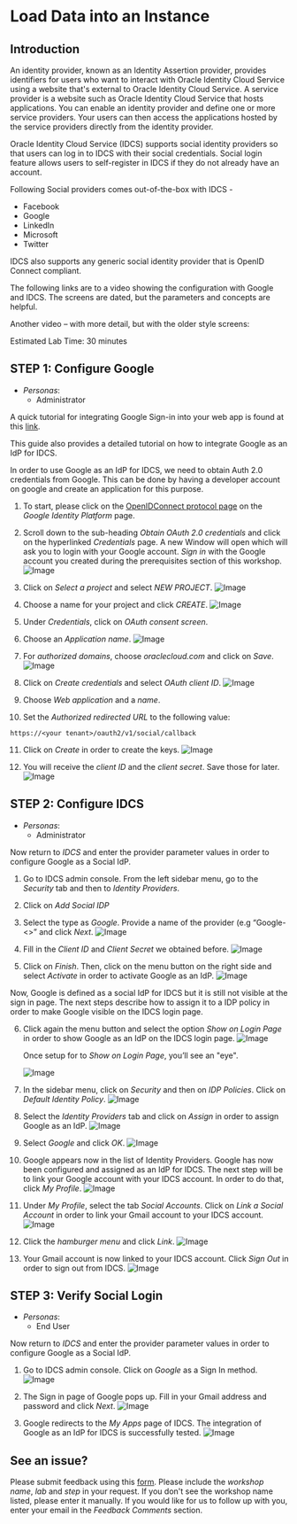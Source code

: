 # Load Data into an Instance

## Introduction

An identity provider, known as an Identity Assertion provider, provides identifiers for users who want to interact with Oracle Identity Cloud Service using a website that's external to Oracle Identity Cloud Service. A service provider is a website such as Oracle Identity Cloud Service that hosts applications. You can enable an identity provider and define one or more service providers. Your users can then access the applications hosted by the service providers directly from the identity provider.

Oracle Identity Cloud Service (IDCS) supports social identity providers so that users can log in to IDCS with their social credentials. Social login feature allows users to self-register in IDCS if they do not already have an account.


Following Social providers comes out-of-the-box with IDCS -
* Facebook
* Google
* LinkedIn
* Microsoft
* Twitter

IDCS also supports any generic social identity provider that is OpenID Connect compliant.

The following links are to a video showing the configuration with Google and IDCS.  The screens are dated, but the parameters and concepts are helpful.

[](youtube:-OwFAGJw3vo)

Another video – with more detail, but with the older style screens:

[](youtube:JU8ArDvzWq0)


Estimated Lab Time: 30 minutes


## **STEP 1**: Configure Google

* *Personas*:
    - Administrator

A quick tutorial for integrating Google Sign-in into your web app is found at this [link](https://developers.google.com/identity/sign-in/web/sign-in).

This guide also provides a detailed tutorial on how to integrate Google as an IdP for IDCS.

In order to use Google as an IdP for IDCS, we need to obtain Auth 2.0 credentials from Google. This can be done by having a developer account on google and create an application for this purpose.


1.	To start, please click on the [OpenIDConnect protocol page](https://developers.google.com/identity/protocols/OpenIDConnect) on the *Google Identity Platform* page.

2.	Scroll down to the sub-heading *Obtain OAuth 2.0 credentials* and click on the hyperlinked *Credentials* page. A new Window will open which will ask you to login with your Google account. *Sign in* with the Google account you created during the prerequisites section of this workshop.
![Image](images/L3001.png)

3.	Click on *Select a project* and select *NEW PROJECT*.
![Image](images/L3002.png)

4.	Choose a name for your project and click *CREATE*.
![Image](images/L3003.png)

5.	Under *Credentials*, click on *OAuth consent screen*.

6.	Choose an *Application name*.
![Image](images/L3004.png)

7.	For *authorized domains*, choose *oraclecloud.com* and click on *Save*.
![Image](images/L3005.png)

8.	Click on *Create credentials* and select *OAuth client ID*.
![Image](images/L3006.png)

9.	Choose *Web application* and a *name*.

10.	Set the *Authorized redirected URL* to the following value:

```
https://<your tenant>/oauth2/v1/social/callback
```

11.	Click on *Create* in order to create the keys.
![Image](images/L3007.png)

12.	You will receive the *client ID* and the *client secret*. Save those for later.
![Image](images/L3008.png)


## **STEP 2:** Configure IDCS

* *Personas*:
    - Administrator

Now return to *IDCS* and enter the provider parameter values in order to configure Google as a Social IdP.

1.	Go to IDCS admin console. From the left sidebar menu, go to the *Security* tab and then to *Identity Providers*.

2.	Click on *Add Social IDP*

3.	Select the type as *Google*. Provide a name of the provider (e.g “Google-<<student name>>” and click *Next*.
![Image](images/L3009.png)

4.	Fill in the *Client ID* and *Client Secret* we obtained before.
![Image](images/L3010.png)

5.	Click on *Finish*. Then, click on the menu button on the right side and select *Activate* in order to activate Google as an IdP.
![Image](images/L3011.png)

Now, Google is defined as a social IdP for IDCS but it is still not visible at the sign in page. The next steps describe how to assign it to a IDP policy in order to make Google visible on the IDCS login page.

6.	Click again the menu button and select the option *Show on Login Page* in order to show Google as an IdP on the IDCS login page.
![Image](images/L3012.png)

    Once setup for to *Show on Login Page*, you’ll see an "eye".

    ![Image](images/L3013.png)

7.	In the sidebar menu, click on *Security* and then on *IDP Policies*. Click on *Default Identity Policy*.
![Image](images/L3014.png)

8.	Select the *Identity Providers* tab and click on *Assign* in order to assign Google as an IdP.
![Image](images/L3015.png)

9.	Select *Google* and click *OK*.
![Image](images/L3016.png)

10.	Google appears now in the list of Identity Providers. Google has now been configured and assigned as an IdP for IDCS. The next step will be to link your Google account with your IDCS account. In order to do that, click *My Profile*.
![Image](images/L3017.png)

11.	Under *My Profile*, select the tab *Social Accounts*. Click on *Link a Social Account* in order to link your Gmail account to your IDCS account.
![Image](images/L3018.png)

12.	Click the *hamburger menu* and click *Link*.
![Image](images/L3019.png)

13.	Your Gmail account is now linked to your IDCS account. Click *Sign Out* in order to sign out from IDCS.
![Image](images/L3020.png)

## **STEP 3:** Verify Social Login

* *Personas*:
    - End User

Now return to *IDCS* and enter the provider parameter values in order to configure Google as a Social IdP.

1.	Go to IDCS admin console. Click on *Google* as a Sign In method.
![Image](images/L3021.png)

2.	The Sign in page of Google pops up. Fill in your Gmail address and password and click *Next*.
![Image](images/L3022.png)

3. Google redirects to the *My Apps* page of IDCS. The integration of Google as an IdP for IDCS is successfully tested.
![Image](images/L3023.png)


## See an issue?
Please submit feedback using this [form](https://apexapps.oracle.com/pls/apex/f?p=133:1:::::P1_FEEDBACK:1). Please include the *workshop name*, *lab* and *step* in your request.  If you don't see the workshop name listed, please enter it manually. If you would like for us to follow up with you, enter your email in the *Feedback Comments* section.
